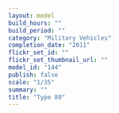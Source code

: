 ```yaml
---
layout: model
build_hours: ""
build_period: ""
category: "Military Vehicles"
completion_date: "2011"
flickr_set_id: ""
flickr_set_thumbnail_url: ""
model_id: "144"
publish: false
scale: "1/35"
summary: ""
title: "Type 89"
---
```



